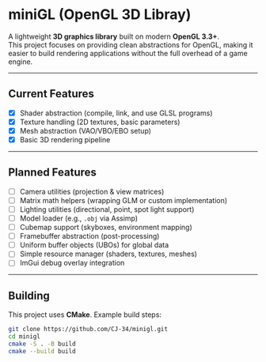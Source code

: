 # miniGL (OpenGL 3D Libray)

A lightweight **3D graphics library** built on modern **OpenGL 3.3+**.  
This project focuses on providing clean abstractions for OpenGL, making it easier to build rendering applications without the full overhead of a game engine.

---

## Current Features

- [x] Shader abstraction (compile, link, and use GLSL programs)  
- [x] Texture handling (2D textures, basic parameters)  
- [x] Mesh abstraction (VAO/VBO/EBO setup)  
- [x] Basic 3D rendering pipeline  

---

## Planned Features

- [ ] Camera utilities (projection & view matrices)  
- [ ] Matrix math helpers (wrapping GLM or custom implementation)  
- [ ] Lighting utilities (directional, point, spot light support)  
- [ ] Model loader (e.g., `.obj` via Assimp)  
- [ ] Cubemap support (skyboxes, environment mapping)  
- [ ] Framebuffer abstraction (post-processing)  
- [ ] Uniform buffer objects (UBOs) for global data  
- [ ] Simple resource manager (shaders, textures, meshes)  
- [ ] ImGui debug overlay integration  

---

## Building

This project uses **CMake**. Example build steps:

```bash
git clone https://github.com/CJ-34/minigl.git
cd minigl
cmake -S . -B build
cmake --build build